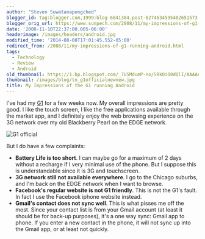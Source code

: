 ```yaml
---
author: "Steven Suwatanapongched"
blogger_id: tag:blogger.com,1999:blog-6841384.post-6274634595402651573
blogger_orig_url: https://www.sunpech.com/2008/11/my-impressions-of-g1-running-android.html
date: '2008-11-10T22:37:00.005-06:00'
headerimage: /images/headers/android.jpg
modified_time: '2014-08-08T17:01:45.552-05:00'
redirect_from: /2008/11/my-impressions-of-g1-running-android.html
tags:
  - Technology
  - Review
  - Android
old_thumbnail: https://1.bp.blogspot.com/_7U5MdumP-no/SRkOiO0dQlI/AAAAAAAAIWA/FOxhihLlYQA/s600/g1officialnewnew.jpg
thumbnail: /images/blog/tn_g1officialnewnew.jpg
title: My Impressions of the G1 running Android
---
```



I've had my [G1](https://www.t-mobileg1.com/) for a few weeks now.  My overall impressions are pretty good.  I like the touch screen, I like the free applications available through the market app, and I definitely enjoy the web browsing experience on the 3G network over my old Blackberry Pearl on the EDGE network.

![G1 official](/images/blog/g1officialnewnew.jpg)

But I do have a few complaints:

* **Battery Life is too short**.  I can maybe go for a maximum of 2 days without a recharge if I very minimal use of the phone.  But I suppose this is understandable since it is 3G and touchscreen.
* **3G network still not available everywhere**.  I go to the Chicago suburbs, and I'm back on the EDGE network when I want to browse.
* **Facebook's regular website is not G1 friendly**.  This is not the G1's fault.  In fact I use the Facebook iphone website instead.
* **Gmail's contact does not sync well**.  This is what pisses me off the most.  Since your contact list is from your Gmail account (at least it should be for back-up purposes), it's a one way sync: Gmail app to phone.  If you enter a new contact in the phone, it will not sync up into the Gmail app, or at least not quickly.